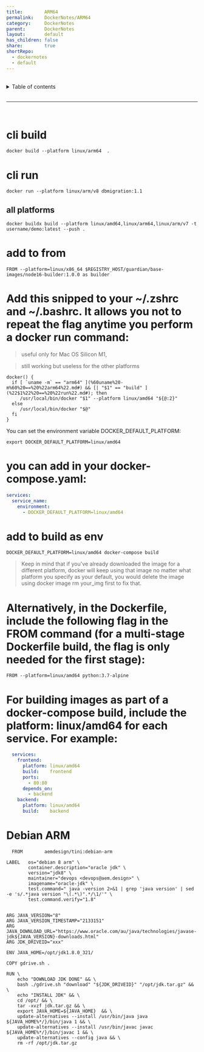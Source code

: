 ```yaml
---
title:        ARM64    
permalink:    DockerNotes/ARM64    
category:     DockerNotes    
parent:       DockerNotes    
layout:       default    
has_children: false    
share:        true    
shortRepo:    
  - dockernotes    
  - default              
---
```

    
    
<br/>              
    
<details markdown="block">                    
<summary>                    
Table of contents                    
</summary>                    
{: .text-delta }                    
1. TOC                    
{:toc}                    
</details>                    
    
<br/>                    
    
***                    
    
<br/>    
    
# cli build    
    
```shell    
docker build --platform linux/arm64  .    
```    
    
# cli run    
    
```shell    
docker run --platform linux/arm/v8 dbmigration:1.1    
```    
    
## all platforms    
    
```shell    
docker buildx build --platform linux/amd64,linux/arm64,linux/arm/v7 -t username/demo:latest --push .    
```    
    
# add to from    
    
```shell    
FROM --platform=linux/x86_64 $REGISTRY_HOST/guardian/base-images/node16-builder:1.0.0 as builder    
```    
    
# Add this snipped to your ~/.zshrc and ~/.bashrc. It allows you not to repeat the flag anytime you perform a docker run command:    
    
> useful only for Mac OS Silicon M1,    
    
> still working but useless for the other platforms    
    
```shell    
docker() {    
  if [ `uname -m` == "arm64" ](%60uname%20-m%60%20==%20%22arm64%22.md#) && [| "$1" == "build" ](%22$1%22%20==%20%22run%22.md#); then    
     /usr/local/bin/docker "$1" --platform linux/amd64 "${@:2}"    
  else    
     /usr/local/bin/docker "$@"    
  fi    
}    
```    
    
You can set the environment variable DOCKER_DEFAULT_PLATFORM:    
    
```shell    
export DOCKER_DEFAULT_PLATFORM=linux/amd64    
```    
    
# you can add in your docker-compose.yaml:    
    
```yaml    
services:    
  service_name:    
    environment:    
      - DOCKER_DEFAULT_PLATFORM=linux/amd64    
```    
    
# add to build as env    
    
```shell    
DOCKER_DEFAULT_PLATFORM=linux/amd64 docker-compose build    
```    
    
> Keep in mind that if you've already downloaded the image for a different platform, docker will keep using that image no matter what platform you specify as your default, you would delete the image using docker image rm your_img first to fix that.    
    
# Alternatively, in the Dockerfile, include the following flag in the FROM command (for a multi-stage Dockerfile build, the flag is only needed for the first stage):    
    
```shell    
FROM --platform=linux/amd64 python:3.7-alpine    
```    
    
# For building images as part of a docker-compose build, include the platform: linux/amd64 for each service. For example:    
    
```yaml    
  services:    
    frontend:    
      platform: linux/amd64    
      build:    frontend    
      ports:    
        - 80:80    
      depends_on:    
        - backend    
    backend:    
      platform: linux/amd64    
      build:    backend     
```    
    
# Debian ARM    
    
```shell    
  FROM        aemdesign/tini:debian-arm    
    
LABEL   os="debian 8 arm" \    
        container.description="oracle jdk" \    
        version="jdk8" \    
        maintainer="devops <devops@aem.design>" \    
        imagename="oracle-jdk" \    
        test.command=" java -version 2>&1 | grep 'java version' | sed -e 's/.*java version "\(.*\)".*/\1/'" \    
        test.command.verify="1.8"    
    
    
ARG JAVA_VERSION="8"    
ARG JAVA_VERSION_TIMESTAMP="2133151"    
ARG JAVA_DOWNLOAD_URL="https://www.oracle.com/au/java/technologies/javase-jdk${JAVA_VERSION}-downloads.html"    
ARG JDK_DRIVEID="xxx"    
    
ENV JAVA_HOME=/opt/jdk1.8.0_321/    
    
COPY gdrive.sh .    
    
RUN \    
    echo "DOWNLOAD JDK DONE" && \    
    bash ./gdrive.sh "download" "${JDK_DRIVEID}" "/opt/jdk.tar.gz" && \    
    echo "INSTALL JDK" && \    
    cd /opt/ && \    
    tar -xvzf jdk.tar.gz && \    
    export JAVA_HOME=${JAVA_HOME}  && \    
    update-alternatives --install /usr/bin/java java ${JAVA_HOME%*/}/bin/java 1 && \    
    update-alternatives --install /usr/bin/javac javac ${JAVA_HOME%*/}/bin/javac 1 && \    
    update-alternatives --config java && \    
    rm -rf /opt/jdk.tar.gz    
```